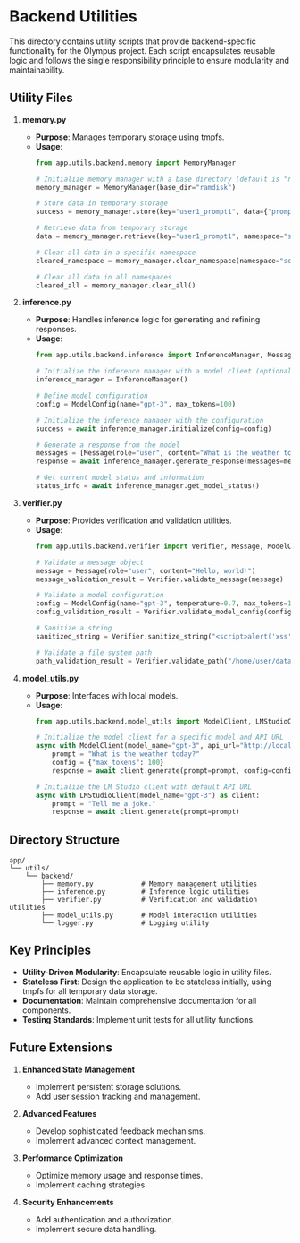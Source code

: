 # Backend Utilities

This directory contains utility scripts that provide backend-specific functionality for the Olympus project. Each script encapsulates reusable logic and follows the single responsibility principle to ensure modularity and maintainability.

## Utility Files

1. **memory.py**
   - **Purpose**: Manages temporary storage using tmpfs.
   - **Usage**:
     ```python
     from app.utils.backend.memory import MemoryManager

     # Initialize memory manager with a base directory (default is "ramdisk")
     memory_manager = MemoryManager(base_dir="ramdisk")

     # Store data in temporary storage
     success = memory_manager.store(key="user1_prompt1", data={"prompt": "Hello, world!"}, namespace="session_123")

     # Retrieve data from temporary storage
     data = memory_manager.retrieve(key="user1_prompt1", namespace="session_123")

     # Clear all data in a specific namespace
     cleared_namespace = memory_manager.clear_namespace(namespace="session_123")

     # Clear all data in all namespaces
     cleared_all = memory_manager.clear_all()
     ```

2. **inference.py**
   - **Purpose**: Handles inference logic for generating and refining responses.
   - **Usage**:
     ```python
     from app.utils.backend.inference import InferenceManager, Message, ModelConfig

     # Initialize the inference manager with a model client (optional)
     inference_manager = InferenceManager()

     # Define model configuration
     config = ModelConfig(name="gpt-3", max_tokens=100)

     # Initialize the inference manager with the configuration
     success = await inference_manager.initialize(config=config)

     # Generate a response from the model
     messages = [Message(role="user", content="What is the weather today?")]
     response = await inference_manager.generate_response(messages=messages, config=config)

     # Get current model status and information
     status_info = await inference_manager.get_model_status()
     ```
3. **verifier.py**
   - **Purpose**: Provides verification and validation utilities.
   - **Usage**:
     ```python
     from app.utils.backend.verifier import Verifier, Message, ModelConfig

     # Validate a message object
     message = Message(role="user", content="Hello, world!")
     message_validation_result = Verifier.validate_message(message)

     # Validate a model configuration
     config = ModelConfig(name="gpt-3", temperature=0.7, max_tokens=150)
     config_validation_result = Verifier.validate_model_config(config)

     # Sanitize a string
     sanitized_string = Verifier.sanitize_string("<script>alert('xss')</script>")

     # Validate a file system path
     path_validation_result = Verifier.validate_path("/home/user/data.txt")
     ```
4. **model_utils.py**
   - **Purpose**: Interfaces with local models.
   - **Usage**:
     ```python
     from app.utils.backend.model_utils import ModelClient, LMStudioClient

     # Initialize the model client for a specific model and API URL
     async with ModelClient(model_name="gpt-3", api_url="http://localhost:1234/v1/completions") as client:
         prompt = "What is the weather today?"
         config = {"max_tokens": 100}
         response = await client.generate(prompt=prompt, config=config)

     # Initialize the LM Studio client with default API URL
     async with LMStudioClient(model_name="gpt-3") as client:
         prompt = "Tell me a joke."
         response = await client.generate(prompt=prompt)
     ```
## Directory Structure

```text
app/
└── utils/
    └── backend/
        ├── memory.py            # Memory management utilities
        ├── inference.py         # Inference logic utilities
        ├── verifier.py          # Verification and validation utilities
        ├── model_utils.py       # Model interaction utilities
        └── logger.py            # Logging utility
```

## Key Principles

- **Utility-Driven Modularity**: Encapsulate reusable logic in utility files.
- **Stateless First**: Design the application to be stateless initially, using tmpfs for all temporary data storage.
- **Documentation**: Maintain comprehensive documentation for all components.
- **Testing Standards**: Implement unit tests for all utility functions.

## Future Extensions

1. **Enhanced State Management**
   - Implement persistent storage solutions.
   - Add user session tracking and management.

2. **Advanced Features**
   - Develop sophisticated feedback mechanisms.
   - Implement advanced context management.

3. **Performance Optimization**
   - Optimize memory usage and response times.
   - Implement caching strategies.

4. **Security Enhancements**
   - Add authentication and authorization.
   - Implement secure data handling.
